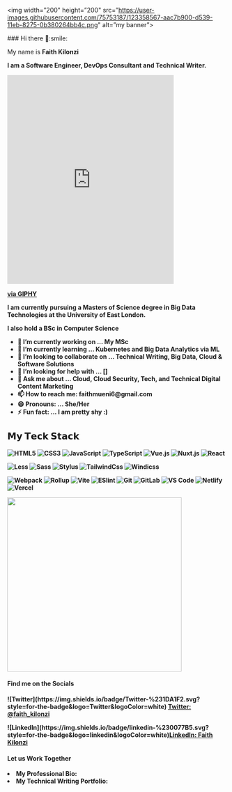 
<p align=”center”>

<img width=”200" height=”200" src=”https://user-images.githubusercontent.com/75753187/123358567-aac7b900-d539-11eb-8275-0b380264bb4c.png" alt=”my banner”>

</p>
### Hi there 👋:smile:

<p>My name is <b>Faith Kilonzi<b> </p>
  <p>I am a Software Engineer, DevOps Consultant and Technical Writer.</p> 

<iframe src="https://giphy.com/embed/M9gbBd9nbDrOTu1Mqx" width="382" height="480" frameBorder="0" class="giphy-embed" allowFullScreen></iframe>
  <p><a href="https://giphy.com/gifs/hacktiv8-coding-codingfromhome-fromhome-M9gbBd9nbDrOTu1Mqx">via GIPHY</a></p>

<p>I am currently pursuing a Masters of Science degree in Big Data Technologies at the University of East London. </p>
  <p>I also hold a BSc in Computer Science </p>




<ul>
<li>🔭 I’m currently working on ... My MSc </li>
<li>🌱 I’m currently learning ... Kubernetes and Big Data Analytics via ML  </li>
<li>👯 I’m looking to collaborate on ... Technical Writing, Big Data,  Cloud & Software Solutions  </li>
<li>🤔 I’m looking for help with ... []  </li>
<li>💬 Ask me about ... Cloud, Cloud Security, Tech, and Technical Digital Content Marketing  </li>
<li>📫 How to reach me: faithmueni6@gmail.com  </li>
<li>😄 Pronouns: ... She/Her  </li>
<li>⚡ Fun fact: ... I am pretty shy :)  </li>
</ul>

## 𝗠𝘆 𝗧𝗲𝗰𝗸 𝗦𝘁𝗮𝗰𝗸

![HTML5](https://img.shields.io/badge/-HTML5-%23E44D27?style=flat-square&logo=html5&logoColor=ffffff)
![CSS3](https://img.shields.io/badge/-CSS3-%231572B6?style=flat-square&logo=css3)
![JavaScript](https://img.shields.io/badge/-JavaScript-%23F7DF1C?style=flat-square&logo=javascript&logoColor=000000&labelColor=%23F7DF1C&color=%23FFCE5A)
![TypeScript](https://img.shields.io/badge/-TypeScript-007ACC?style=flat-square&logo=typescript&logoColor=white)
![Vue.js](https://img.shields.io/badge/-Vue.js-%232c3e50?style=flat-square&logo=vuedotjs)
![Nuxt.js](https://img.shields.io/badge/-Nuxt.js-%23282C34?style=flat-square&logo=nuxtdotjs)
![React](https://img.shields.io/badge/-React-%23282C34?style=flat-square&logo=react)

![Less](https://img.shields.io/badge/-Less-%231d365d?style=flat-square&logo=less&logoColor=ffffff)
![Sass](https://img.shields.io/badge/-Sass-%23CC6699?style=flat-square&logo=sass&logoColor=ffffff)
![Stylus](https://img.shields.io/badge/-Stylus-%23333333?style=flat-square&logo=stylus)
![TailwindCss](https://img.shields.io/badge/-TailwindCss-%231a202c?style=flat-square&logo=tailwind-css)
![Windicss](https://img.shields.io/badge/-WindiCss-%23000000?style=flat-square&logo=tailwind-css&&logoColor=48B0F1)

![Webpack](https://img.shields.io/badge/-Webpack-%232C3A42?style=flat-square&logo=webpack)
![Rollup](https://img.shields.io/badge/-Rollup-%23EC4A3F?style=flat-square&logo=rollupdotjs&logoColor=ffffff)
![Vite](https://img.shields.io/badge/-Vite-%23646CFF?style=flat-square&logo=vite&logoColor=ffffff)
![ESlint](https://img.shields.io/badge/-ESLint-%234B32C3?style=flat-square&logo=eslint)
![Git](https://img.shields.io/badge/-Git-%23F05032?style=flat-square&logo=git&logoColor=%23ffffff)
![GitLab](https://img.shields.io/badge/-GitLab-FCA121?style=flat-square&logo=gitlab)
![VS Code](https://img.shields.io/badge/-VSCode-%23007ACC?style=flat-square&logo=visual-studio-code)
![Netlify](https://img.shields.io/badge/-Netlify-%2300C7B7?style=flat-square&logo=netlify&logoColor=ffffff)
![Vercel](https://img.shields.io/badge/-Vercel-%23ffffff?style=flat-square&logo=vercel&logoColor=000000)

																																																

<div><img src="https://github-readme-stats.vercel.app/api?username=kilonzif&show_icons=true&theme=ADD_THEME_HERE" width="400"> </div>



  <h4>Find me on the Socials </h4>
  <p> ![Twitter](https://img.shields.io/badge/Twitter-%231DA1F2.svg?style=for-the-badge&logo=Twitter&logoColor=white) <a href="https://twitter.com/faith_kilonzi">Twitter: @faith_kilonzi</a> </p>
  <p>![LinkedIn](https://img.shields.io/badge/linkedin-%230077B5.svg?style=for-the-badge&logo=linkedin&logoColor=white)<a href="https://www.linkedin.com/in/faithkilonzi/">LinkedIn: Faith Kilonzi </a> </p>


  <h4>Let us Work Together </h4>
 <li>My Professional Bio: </li>
 <li>My Technical Writing Portfolio: </li>


